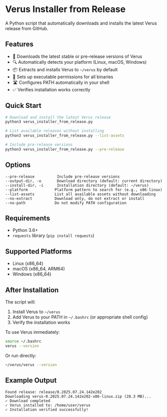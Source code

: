 # Verus Installer from Release

A Python script that automatically downloads and installs the latest Verus release from GitHub.

## Features

- 🚀 Downloads the latest stable or pre-release versions of Verus
- 🔍 Automatically detects your platform (Linux, macOS, Windows)
- 📦 Extracts and installs Verus to `~/verus` by default
- 🔧 Sets up executable permissions for all binaries
- 🛣️ Configures PATH automatically in your shell
- ✅ Verifies installation works correctly

## Quick Start

```bash
# Download and install the latest Verus release
python3 verus_installer_from_release.py

# List available releases without installing
python3 verus_installer_from_release.py --list-assets

# Include pre-release versions
python3 verus_installer_from_release.py --pre-release
```

## Options

```
--pre-release          Include pre-release versions
--output-dir, -o       Download directory (default: current directory)
--install-dir, -i      Installation directory (default: ~/verus)
--platform            Platform pattern to search for (e.g., x86-linux)
--list-assets         List all available assets without downloading
--no-extract          Download only, do not extract or install
--no-path             Do not modify PATH configuration
```

## Requirements

- Python 3.6+
- `requests` library (`pip install requests`)

## Supported Platforms

- Linux (x86_64)
- macOS (x86_64, ARM64)
- Windows (x86_64)

## After Installation

The script will:
1. Install Verus to `~/verus`
2. Add Verus to your PATH in `~/.bashrc` (or appropriate shell config)
3. Verify the installation works

To use Verus immediately:
```bash
source ~/.bashrc
verus --version
```

Or run directly:
```bash
~/verus/verus --version
```

## Example Output

```
Found release: release/0.2025.07.24.142e202
Downloading verus-0.2025.07.24.142e202-x86-linux.zip (28.3 MB)...
✓ Download completed
✓ Verus installed to: /home/user/verus
✓ Installation verified successfully!
```
